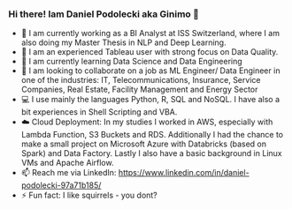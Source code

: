 ### Hi there! Iam Daniel Podolecki aka Ginimo 👋

- 🔭 I am currently working as a BI Analyst at ISS Switzerland, where I am also doing my Master Thesis in NLP and Deep Learning.
- 💪 I am an experienced Tableau user with strong focus on Data Quality.
- 🌱 I am currently learning Data Science and Data Engineering
- 👯 I am looking to collaborate on a job as ML Engineer/ Data Engineer in one of the industries: IT, Telecommunications, Insurance, Service Companies, Real Estate, Facility Management and Energy Sector
- 💻 I use mainly the languages Python, R, SQL and NoSQL. I have also a bit experiences in Shell Scripting and VBA.
- ☁️ Cloud Deployment: In my studies I worked in AWS, especially with Lambda Function, S3 Buckets and RDS. Additionally I had the chance to make a small project on Microsoft Azure with Databricks (based on Spark) and Data Factory. Lastly I also have a basic background in Linux VMs and Apache Airflow. 
- 📫 Reach me via LinkedIn: https://www.linkedin.com/in/daniel-podolecki-97a71b185/
- ⚡ Fun fact: I like squirrels - you dont?
